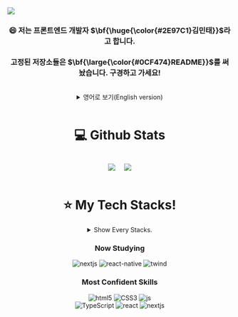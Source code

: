 <div>
  <img align="top" src="https://gh-hits.nomadcoders.workers.dev/view?username=mintae1117" />
</div>

<div align="center">
  
### 😄 저는 프론트엔드 개발자 $\bf{\huge{\color{#2E97C1}김민태}}$라고 합니다.
### 고정된 저장소들은 $\bf{\large{\color{#0CF474}README}}$를 써놨습니다. 구경하고 가세요!

<br>

<details>
    <summary>영어로 보기(English version)</summary>

<!-- summary 아래 한칸 공백 두고 내용 삽입 -->
### 😄 Hello. My name is $\bf{\huge{\color{#2E97C1}mintaeKim}}$ and I'm a Front-End Developer.
### The pinned repositories got $\bf{\large{\color{#0CF474}README}}$ on each of them. Feel free to look around!

</details>

<br>

</div>

<div align="center">

# 💻 Github Stats
<br>

<div align="center">
  
  <img align="top" src="https://github-readme-stats.vercel.app/api?username=mintae1117&theme=blue-green"/>
  &nbsp;
  &nbsp;
  <img align="top" src="https://github-readme-stats.vercel.app/api/top-langs/?username=mintae1117&theme=blue-green"/>
</div>

</div>

<div align="center">
<br>

# ⭐️ My Tech Stacks!

<details>
    <summary> Show Every Stacks.</summary>

<!-- summary 아래 한칸 공백 두고 내용 삽입 -->
  <h3>Learned Or Experienced</h3>

  ![vsvode](https://img.shields.io/badge/VSCode-0078D4?style=for-the-badge&logo=visual%20studio%20code&logoColor=white)
  ![visualstudio](https://img.shields.io/badge/Visual_Studio-5C2D91?style=for-the-badge&logo=visual%20studio&logoColor=white)
  ![c](https://img.shields.io/badge/C-00599C?style=for-the-badge&logo=c&logoColor=white)
  ![c++](https://img.shields.io/badge/C%2B%2B-00599C?style=for-the-badge&logo=c%2B%2B&logoColor=white)
  ![python](https://img.shields.io/badge/Python-3776AB?style=for-the-badge&logo=python&logoColor=white)
  ![java](https://img.shields.io/badge/Java-ED8B00?style=for-the-badge&logo=openjdk&logoColor=white)
  ![html5](https://img.shields.io/badge/HTML5-E34F26?style=for-the-badge&logo=html5&logoColor=white)
  ![CSS3](https://img.shields.io/badge/css3-%231572B6.svg?style=for-the-badge&logo=css3&logoColor=white)
  ![bootstrap](https://img.shields.io/badge/Bootstrap-563D7C?style=for-the-badge&logo=bootstrap&logoColor=white)
  ![js](https://img.shields.io/badge/JavaScript-F7DF1E?style=for-the-badge&logo=JavaScript&logoColor=white)
  ![react](https://img.shields.io/badge/React-20232A?style=for-the-badge&logo=react&logoColor=61DAFB)
  ![TypeScript](https://img.shields.io/badge/typescript-%23007ACC.svg?style=for-the-badge&logo=typescript&logoColor=white)
  ![Styled Components](https://img.shields.io/badge/styled--components-DB7093?style=for-the-badge&logo=styled-components&logoColor=white)
  ![reactrouter](https://img.shields.io/badge/React_Router-CA4245?style=for-the-badge&logo=react-router&logoColor=white)
  <img src="https://img.shields.io/badge/recoil-3578E5?style=for-the-badge&logo=recoil&logoColor=white">
  ![reactquery](https://img.shields.io/badge/React_Query-FF4154?style=for-the-badge&logo=ReactQuery&logoColor=white)
  ![electron](https://img.shields.io/badge/Electron-2B2E3A?style=for-the-badge&logo=electron&logoColor=9FEAF9)
  ![Vercel](https://img.shields.io/badge/vercel-%23000000.svg?style=for-the-badge&logo=vercel&logoColor=white)
  ![netlify](https://img.shields.io/badge/Netlify-00C7B7?style=for-the-badge&logo=netlify&logoColor=white)
  ![Firebase](https://img.shields.io/badge/firebase-a08021?style=for-the-badge&logo=firebase&logoColor=ffcd34)
  ![vite](https://img.shields.io/badge/Vite-B73BFE?style=for-the-badge&logo=vite&logoColor=FFD62E)
  ![git](https://img.shields.io/badge/GIT-E44C30?style=for-the-badge&logo=git&logoColor=white)
  ![npm](https://img.shields.io/badge/npm-CB3837?style=for-the-badge&logo=npm&logoColor=white)
  ![socketio](https://img.shields.io/badge/Socket.io-010101?&style=for-the-badge&logo=Socket.io&logoColor=white)
  ![nextjs](https://img.shields.io/badge/Next.js-000?logo=nextdotjs&logoColor=fff&style=for-the-badge)
  ![twind](https://img.shields.io/badge/Tailwind_CSS-38B2AC?style=for-the-badge&logo=tailwind-css&logoColor=white)
  ![intellij](https://img.shields.io/badge/IntelliJ_IDEA-000000.svg?style=for-the-badge&logo=intellij-idea&logoColor=white)
  ![react-native](https://img.shields.io/badge/React_Native-20232A?style=for-the-badge&logo=react&logoColor=61DAFB)

</details>


<h3>Now Studying</h3>

![nextjs](https://img.shields.io/badge/Next.js-000?logo=nextdotjs&logoColor=fff&style=for-the-badge)
![react-native](https://img.shields.io/badge/React_Native-20232A?style=for-the-badge&logo=react&logoColor=61DAFB)
![twind](https://img.shields.io/badge/Tailwind_CSS-38B2AC?style=for-the-badge&logo=tailwind-css&logoColor=white)

<h3>Most Confident Skills</h3>

![html5](https://img.shields.io/badge/HTML5-E34F26?style=for-the-badge&logo=html5&logoColor=white)
![CSS3](https://img.shields.io/badge/css3-%231572B6.svg?style=for-the-badge&logo=css3&logoColor=white)
![js](https://img.shields.io/badge/JavaScript-F7DF1E?style=for-the-badge&logo=JavaScript&logoColor=white)<br>
![TypeScript](https://img.shields.io/badge/typescript-%23007ACC.svg?style=for-the-badge&logo=typescript&logoColor=white)
![react](https://img.shields.io/badge/React-20232A?style=for-the-badge&logo=react&logoColor=61DAFB)
![nextjs](https://img.shields.io/badge/Next.js-000?logo=nextdotjs&logoColor=fff&style=for-the-badge)

</div>
<br>

